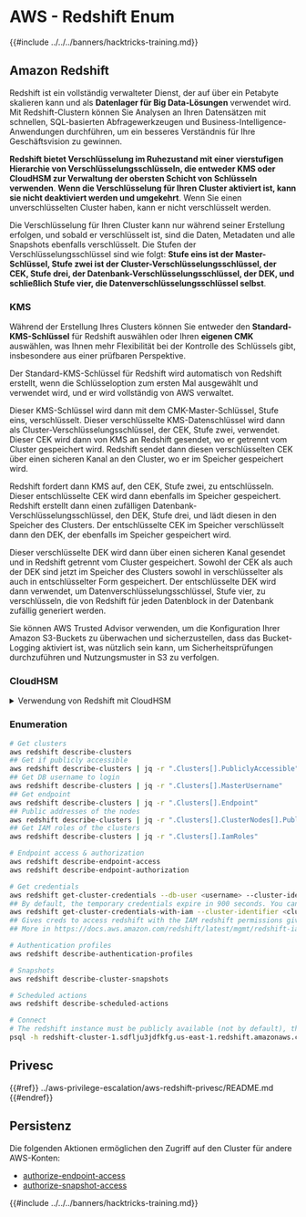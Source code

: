# AWS - Redshift Enum

{{#include ../../../banners/hacktricks-training.md}}

## Amazon Redshift

Redshift ist ein vollständig verwalteter Dienst, der auf über ein Petabyte skalieren kann und als **Datenlager für Big Data-Lösungen** verwendet wird. Mit Redshift-Clustern können Sie Analysen an Ihren Datensätzen mit schnellen, SQL-basierten Abfragewerkzeugen und Business-Intelligence-Anwendungen durchführen, um ein besseres Verständnis für Ihre Geschäftsvision zu gewinnen.

**Redshift bietet Verschlüsselung im Ruhezustand mit einer vierstufigen Hierarchie von Verschlüsselungsschlüsseln, die entweder KMS oder CloudHSM zur Verwaltung der obersten Schicht von Schlüsseln verwenden**. **Wenn die Verschlüsselung für Ihren Cluster aktiviert ist, kann sie nicht deaktiviert werden und umgekehrt**. Wenn Sie einen unverschlüsselten Cluster haben, kann er nicht verschlüsselt werden.

Die Verschlüsselung für Ihren Cluster kann nur während seiner Erstellung erfolgen, und sobald er verschlüsselt ist, sind die Daten, Metadaten und alle Snapshots ebenfalls verschlüsselt. Die Stufen der Verschlüsselungsschlüssel sind wie folgt: **Stufe eins ist der Master-Schlüssel, Stufe zwei ist der Cluster-Verschlüsselungsschlüssel, der CEK, Stufe drei, der Datenbank-Verschlüsselungsschlüssel, der DEK, und schließlich Stufe vier, die Datenverschlüsselungsschlüssel selbst**.

### KMS

Während der Erstellung Ihres Clusters können Sie entweder den **Standard-KMS-Schlüssel** für Redshift auswählen oder Ihren **eigenen CMK** auswählen, was Ihnen mehr Flexibilität bei der Kontrolle des Schlüssels gibt, insbesondere aus einer prüfbaren Perspektive.

Der Standard-KMS-Schlüssel für Redshift wird automatisch von Redshift erstellt, wenn die Schlüsseloption zum ersten Mal ausgewählt und verwendet wird, und er wird vollständig von AWS verwaltet.

Dieser KMS-Schlüssel wird dann mit dem CMK-Master-Schlüssel, Stufe eins, verschlüsselt. Dieser verschlüsselte KMS-Datenschlüssel wird dann als Cluster-Verschlüsselungsschlüssel, der CEK, Stufe zwei, verwendet. Dieser CEK wird dann von KMS an Redshift gesendet, wo er getrennt vom Cluster gespeichert wird. Redshift sendet dann diesen verschlüsselten CEK über einen sicheren Kanal an den Cluster, wo er im Speicher gespeichert wird.

Redshift fordert dann KMS auf, den CEK, Stufe zwei, zu entschlüsseln. Dieser entschlüsselte CEK wird dann ebenfalls im Speicher gespeichert. Redshift erstellt dann einen zufälligen Datenbank-Verschlüsselungsschlüssel, den DEK, Stufe drei, und lädt diesen in den Speicher des Clusters. Der entschlüsselte CEK im Speicher verschlüsselt dann den DEK, der ebenfalls im Speicher gespeichert wird.

Dieser verschlüsselte DEK wird dann über einen sicheren Kanal gesendet und in Redshift getrennt vom Cluster gespeichert. Sowohl der CEK als auch der DEK sind jetzt im Speicher des Clusters sowohl in verschlüsselter als auch in entschlüsselter Form gespeichert. Der entschlüsselte DEK wird dann verwendet, um Datenverschlüsselungsschlüssel, Stufe vier, zu verschlüsseln, die von Redshift für jeden Datenblock in der Datenbank zufällig generiert werden.

Sie können AWS Trusted Advisor verwenden, um die Konfiguration Ihrer Amazon S3-Buckets zu überwachen und sicherzustellen, dass das Bucket-Logging aktiviert ist, was nützlich sein kann, um Sicherheitsprüfungen durchzuführen und Nutzungsmuster in S3 zu verfolgen.

### CloudHSM

<details>

<summary>Verwendung von Redshift mit CloudHSM</summary>

Wenn Sie mit CloudHSM arbeiten, um Ihre Verschlüsselung durchzuführen, müssen Sie zunächst eine vertrauenswürdige Verbindung zwischen Ihrem HSM-Client und Redshift einrichten, während Sie Client- und Serverzertifikate verwenden.

Diese Verbindung ist erforderlich, um sichere Kommunikationen bereitzustellen, die es ermöglichen, Verschlüsselungsschlüssel zwischen Ihrem HSM-Client und Ihren Redshift-Clustern zu senden. Mit einem zufällig generierten privaten und öffentlichen Schlüsselpaar erstellt Redshift ein öffentliches Client-Zertifikat, das von Redshift verschlüsselt und gespeichert wird. Dies muss heruntergeladen und Ihrem HSM-Client zugeordnet sowie dem richtigen HSM-Partition zugewiesen werden.

Sie müssen dann Redshift mit den folgenden Details Ihres HSM-Clients konfigurieren: die HSM-IP-Adresse, den Namen der HSM-Partition, das Passwort der HSM-Partition und das öffentliche HSM-Serverzertifikat, das von CloudHSM mit einem internen Master-Schlüssel verschlüsselt wird. Sobald diese Informationen bereitgestellt wurden, wird Redshift bestätigen und überprüfen, dass es sich mit der Entwicklungspartition verbinden und darauf zugreifen kann.

Wenn Ihre internen Sicherheitsrichtlinien oder Governance-Kontrollen vorschreiben, dass Sie eine Schlüsselrotation anwenden müssen, ist dies mit Redshift möglich, sodass Sie Verschlüsselungsschlüssel für verschlüsselte Cluster rotieren können. Sie müssen jedoch beachten, dass während des Schlüsselrotationsprozesses der Cluster für einen sehr kurzen Zeitraum nicht verfügbar sein wird, und es ist am besten, Schlüssel nur dann zu rotieren, wenn Sie es benötigen oder wenn Sie das Gefühl haben, dass sie möglicherweise kompromittiert wurden.

Während der Rotation wird Redshift den CEK für Ihren Cluster und für alle Backups dieses Clusters rotieren. Es wird einen DEK für den Cluster rotieren, aber es ist nicht möglich, einen DEK für die in S3 gespeicherten Snapshots zu rotieren, die mit dem DEK verschlüsselt wurden. Es wird den Cluster in einen Zustand 'Schlüssel rotieren' versetzen, bis der Prozess abgeschlossen ist, wenn der Status wieder auf 'verfügbar' zurückkehrt.

</details>

### Enumeration
```bash
# Get clusters
aws redshift describe-clusters
## Get if publicly accessible
aws redshift describe-clusters | jq -r ".Clusters[].PubliclyAccessible"
## Get DB username to login
aws redshift describe-clusters | jq -r ".Clusters[].MasterUsername"
## Get endpoint
aws redshift describe-clusters | jq -r ".Clusters[].Endpoint"
## Public addresses of the nodes
aws redshift describe-clusters | jq -r ".Clusters[].ClusterNodes[].PublicIPAddress"
## Get IAM roles of the clusters
aws redshift describe-clusters | jq -r ".Clusters[].IamRoles"

# Endpoint access & authorization
aws redshift describe-endpoint-access
aws redshift describe-endpoint-authorization

# Get credentials
aws redshift get-cluster-credentials --db-user <username> --cluster-identifier <cluster-id>
## By default, the temporary credentials expire in 900 seconds. You can optionally specify a duration between 900 seconds (15 minutes) and 3600 seconds (60 minutes).
aws redshift get-cluster-credentials-with-iam --cluster-identifier <cluster-id>
## Gives creds to access redshift with the IAM redshift permissions given to the current AWS account
## More in https://docs.aws.amazon.com/redshift/latest/mgmt/redshift-iam-access-control-identity-based.html

# Authentication profiles
aws redshift describe-authentication-profiles

# Snapshots
aws redshift describe-cluster-snapshots

# Scheduled actions
aws redshift describe-scheduled-actions

# Connect
# The redshift instance must be publicly available (not by default), the sg need to allow inbounds connections to the port and you need creds
psql -h redshift-cluster-1.sdflju3jdfkfg.us-east-1.redshift.amazonaws.com -U admin -d dev -p 5439
```
## Privesc

{{#ref}}
../aws-privilege-escalation/aws-redshift-privesc/README.md
{{#endref}}

## Persistenz

Die folgenden Aktionen ermöglichen den Zugriff auf den Cluster für andere AWS-Konten:

- [authorize-endpoint-access](https://docs.aws.amazon.com/cli/latest/reference/redshift/authorize-endpoint-access.html)
- [authorize-snapshot-access](https://docs.aws.amazon.com/cli/latest/reference/redshift/authorize-snapshot-access.html)

{{#include ../../../banners/hacktricks-training.md}}
